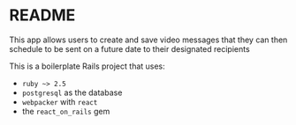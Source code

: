 # README

This app allows users to create and save video messages that they can then schedule to be sent on a future date to their designated recipients 

This is a boilerplate Rails project that uses:

* `ruby ~> 2.5`
* `postgresql` as the database
* `webpacker` with `react`
* the `react_on_rails` gem

